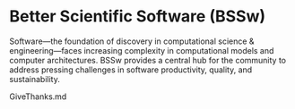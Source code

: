 # Better Scientific Software (BSSw)

Software—the foundation of discovery in computational science & engineering—faces increasing complexity in computational models and computer architectures. BSSw provides a central hub for the community to address pressing challenges in software productivity, quality, and sustainability.

GiveThanks.md

<!---
Slide1 L: blog_posts/give-thanks
Slide1 R: images/raw/master/items/Blog_1119_seasonal.png
Slide2 L: items/tips-for-producing-online-panel-discussions
Slide2 R: images/raw/master/Resource_1120_RemotePanel.png
Slide3 L: blog_posts/recent-successes-with-psip-on-hdf5
Slide3 R: images/raw/master/Blog_1120_PSIP_HDF5_BlackHole.png
Slide4 L: events/panel-year-in-review-what-have-we-learned-so-far
Slide4 R: items/software-and-workflow-development
Slide5 L: items/scientific-software-bloggers-worth-following
Slide5 R: events/software-sustainability-institute-fellowship-programme-2021
--->

<!---
LCM: Saving for use again later

Slide1 L: blog_posts/recent-successes-with-psip-on-hdf5
Slide1 R: images/raw/master/Blog_1120_PSIP_HDF5_BlackHole.png

Slide1 Left: blog_posts/scientific-software-projects-and-their-communities
Slide 1 Right: items/resources-for-maximizing-remote-working
Slide2 Left: blog_posts/cleaning-your-work-surfaces-one-way-to-help-flatten-the-curve
Slide2 Right: images/raw/master/Blog_0320_COVID19.png
Slide3 Left: blog_posts/spreading-ideas-about-better-scientific-software
Slide3 Right: images/raw/master/Blog_0225_Computational.jpg
Slide4 Left: blog_posts/productivity-and-sustainability-improvement-planning-psip
Slide4 Right: images/raw/master/Blog_0120_PSIP_logo.png
Slide5 Left: items/finalizing-your-julia-package
Slide5 Right: events/webinar-best-practices-for-using-proxy-applications-as-benchmarks
--->

<!---
[Site Overview](SiteOverview.md)

[Communities Overview](CommunitiesOverview.md)

[Intro to CSE](IntroToCse.md)

[Intro to HPC](IntroToHpc.md)

--->
